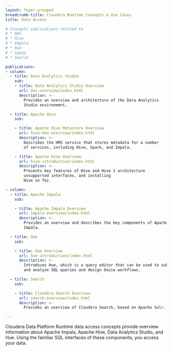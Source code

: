 ```yaml
---
layout: foyer-grouped
breadcrumb-title: Cloudera Runtime Concepts & Use Cases
title: Data Access

# Concepts publications related to
# * DAS
# * Hive
# * Impala
# * Hue
# * Sqoop
# * Search

publications:
- column:
  - title: Data Analytics Studio
    sub:
    - title: Data Analytics Studio Overview
      url: das-overview/index.html
      description: >-
        Provides an overview and architecture of the Data Analytics
        Studio environment.

  - title: Apache Hive
    sub:

    - title: Apache Hive Metastore Overview
      url: hive-hms-overview/index.html
      description: >-
        Describes the HMS service that stores metadata for a number
        of services, including Hive, Spark, and Impala.

    - title: Apache Hive Overview
      url: hive-introduction/index.html
      description: >-
        Presents key features of Hive and Hive 3 architecture
        unsupported interfaces, and installing 
        Hive on Tez.

- column:
  - title: Apache Impala
    sub:

    - title: Apache Impala Overview
      url: impala-overview/index.html
      description: >-
        Provides an overview and describes the key components of Apache
        Impala.

  - title: Hue
    sub:

    - title: Hue Overview
      url: hue-introduction/index.html
      description: >-
        Introduces Hue, which is a query editor that can be used to submit
        and analyze SQL queries and design Oozie workflows.

  - title: Search
    sub:

    - title: Cloudera Search Overview
      url: search-overview/index.html
      description: >-
        Provides an overview of Cloudera Search, based on Apache Solr.

---
```


Cloudera Data Platform Runtime data access concepts provide overview
information about Apache Impala, Apache Hive, Data Analytics Studio, and Hue. Using the
familiar SQL interfaces of these components, you access your data.
